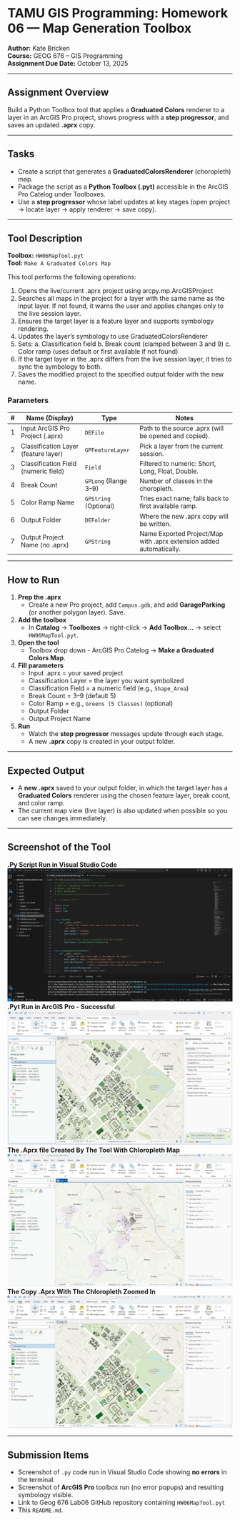# TAMU GIS Programming: Homework 06 — Map Generation Toolbox

**Author:** Kate Bricken  
**Course:** GEOG 676 – GIS Programming  
**Assignment Due Date:** October 13, 2025

---

## Assignment Overview
Build a Python Toolbox tool that applies a **Graduated Colors** renderer to a layer in an ArcGIS Pro project, shows progress with a **step progressor**, and saves an updated **.aprx** copy.

---

## Tasks
- Create a script that generates a **GraduatedColorsRenderer** (choropleth) map.  
- Package the script as a **Python Toolbox (.pyt)** accessible in the ArcGIS Pro Catelog under Toolboxes.  
- Use a **step progressor** whose label updates at key stages (open project -> locate layer -> apply renderer -> save copy).

---

## Tool Description

**Toolbox:** `HW06MapTool.pyt`  
**Tool:** `Make A Graduated Colors Map`  

This tool performs the following operations:  
1. Opens the live/current .aprx project using arcpy.mp.ArcGISProject
2. Searches all maps in the project for a layer with the same name as the input layer.
   If not found, it warns the user and applies changes only to the live session layer.
3. Ensures the target layer is a feature layer and supports symbology rendering.
4. Updates the layer’s symbology to use GraduatedColorsRenderer
5. Sets:
   a. Classification field
   b. Break count (clamped between 3 and 9)
   c. Color ramp (uses default or first available if not found)
6. If the target layer in the .aprx differs from the live session layer, it tries to sync the symbology to both.
7. Saves the modified project to the specified output folder with the new name.

### Parameters
| # | Name (Display) | Type | Notes |
|---|---|---|---|
| 1 | Input ArcGIS Pro Project (.aprx) | `DEFile` | Path to the source .aprx (will be opened and copied). |
| 2 | Classification Layer (feature layer) | `GPFeatureLayer` | Pick a layer from the current session. |
| 3 | Classification Field (numeric field) | `Field` | Filtered to numeric: Short, Long, Float, Double. |
| 4 | Break Count | `GPLong` (Range 3–9) | Number of classes in the choropleth. |
| 5 | Color Ramp Name | `GPString` (Optional) | Tries exact name; falls back to first available ramp. |
| 6 | Output Folder | `DEFolder` | Where the new .aprx copy will be written. |
| 7 | Output Project Name (no .aprx) | `GPString` | Name Exported Project/Map with .aprx extension added automatically. |

---

## How to Run
1. **Prep the .aprx**  
   - Create a new Pro project, add `Campus.gdb`, and add **GarageParking** (or another polygon layer). Save.
2. **Add the toolbox**  
   - In **Catalog** -> **Toolboxes** → right-click → **Add Toolbox…** -> select `HW06MapTool.pyt`.
3. **Open the tool**  
   - Toolbox drop down - ArcGIS Pro Catelog -> **Make a Graduated Colors Map**.
4. **Fill parameters**  
   - Input .aprx = your saved project  
   - Classification Layer = the layer you want symbolized  
   - Classification Field = a numeric field (e.g., `Shape_Area`)  
   - Break Count = 3–9 (default 5)  
   - Color Ramp = e.g., `Greens (5 Classes)` (optional)  
   - Output Folder
   - Output Project Name
5. **Run**  
   - Watch the **step progressor** messages update through each stage.
   - A new **.aprx** copy is created in your output folder.

---

## Expected Output
- A **new .aprx** saved to your output folder, in which the target layer has a **Graduated Colors** renderer using the chosen feature layer, break count, and color ramp.  
- The current map view (live layer) is also updated when possible so you can see changes immediately.

---

## Screenshot of the Tool
**.Py Script Run in Visual Studio Code**
![HW06 Screenshot #1](https://github.com/KTB2025/Bricken-Online-GEOG676-Fall2025/blob/67bcadf9c1f56af611c14de8d83a9cba011da450/Lab06/Images/SucessfulPyCodeRunVCS.png)
**.Pyt Run in ArcGIS Pro - Successful**
![HW06 Screenshot #2](https://github.com/KTB2025/Bricken-Online-GEOG676-Fall2025/blob/67bcadf9c1f56af611c14de8d83a9cba011da450/Lab06/Images/SuccessfulRunInArcGISPro.png)
**The .Aprx file Created By The Tool With Chloropleth Map**
![HW06 Screenshot #3](https://github.com/KTB2025/Bricken-Online-GEOG676-Fall2025/blob/4994e3e8c6667e9748c07f79b63611afac8d5d40/Lab06/Images/SuccessfulCopyProjectCreatedWithGCMap.png)
**The Copy .Aprx With The Chloropleth Zoomed In**
![HW06_Screenshot #4](https://github.com/KTB2025/Bricken-Online-GEOG676-Fall2025/blob/148553993349abd9b8706fb9c70108d69eab2556/Lab06/Images/SuccessfulCopyProjectCreatedWithGCMap_1.png)


---

## Submission Items
- Screenshot of `.py` code run in Visual Studio Code showing **no errors** in the terminal.  
- Screenshot of **ArcGIS Pro** toolbox run (no error popups) and resulting symbology visible.  
- Link to Geog 676 Lab06 GitHub repository containing `HW06MapTool.pyt`
- This `README.md`.  


